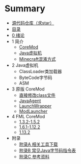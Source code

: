 # Summary

* [源代码仓库（求star）](https://github.com/xfl03/CoreModTutor)
* [目录](README.md)
* [0 绪论](0.md)
* 1 简介
    * [CoreMod](1.1.md)
    * [Java虚拟机](1.2.md)
    * [Minecraft混淆方式](1.3.md)
* 2 Java虚拟机
    * ClassLoader类加载器
    * ByteCode字节码
    * ASM
* 3 原版 CoreMod
    * [直接修改class文件](3.1.md)
    * [JavaAgent](3.2.md)
    * [LaunchWrapper](3.3.md)
    * [ModLauncher](3.4.md)
* 4 FML CoreMod
    * [1.3.2-1.5.2](4.1.md)
    * [1.6.1-1.12.2](4.2.md)
    * [1.13.2](4.3.md)
* 附录
    * [附录A 相关工具下载](附录A.md)
    * [附录B 常见Java字节码指令表](附录B.md)
    * [附录C 参考资料](附录C.md)


